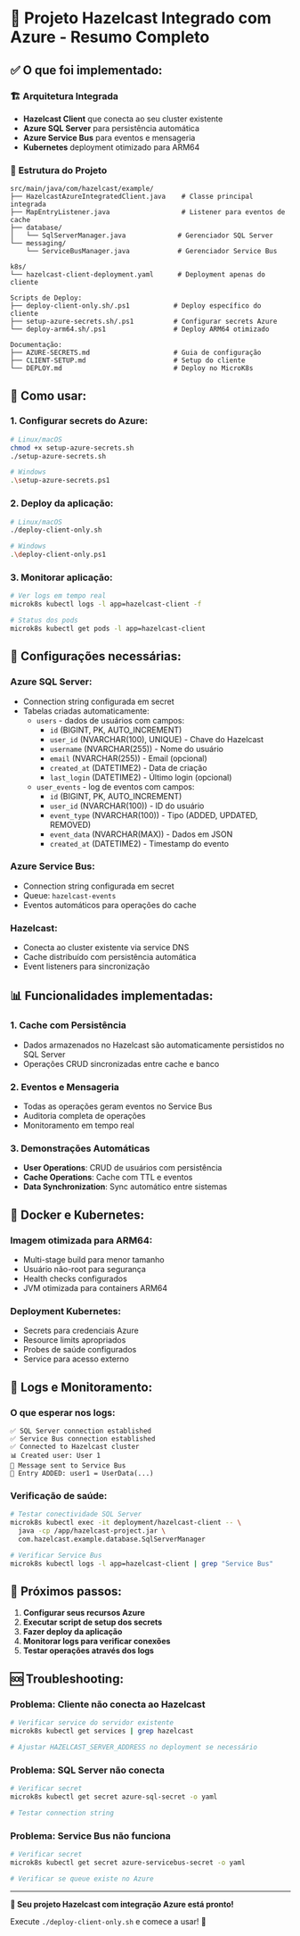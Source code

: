 # 🎯 Projeto Hazelcast Integrado com Azure - Resumo Completo

## ✅ O que foi implementado:

### 🏗️ **Arquitetura Integrada**
- **Hazelcast Client** que conecta ao seu cluster existente
- **Azure SQL Server** para persistência automática
- **Azure Service Bus** para eventos e mensageria
- **Kubernetes** deployment otimizado para ARM64

### 📁 **Estrutura do Projeto**
```
src/main/java/com/hazelcast/example/
├── HazelcastAzureIntegratedClient.java    # Classe principal integrada
├── MapEntryListener.java                  # Listener para eventos de cache
├── database/
│   └── SqlServerManager.java             # Gerenciador SQL Server
└── messaging/
    └── ServiceBusManager.java            # Gerenciador Service Bus

k8s/
└── hazelcast-client-deployment.yaml      # Deployment apenas do cliente

Scripts de Deploy:
├── deploy-client-only.sh/.ps1           # Deploy específico do cliente
├── setup-azure-secrets.sh/.ps1          # Configurar secrets Azure
└── deploy-arm64.sh/.ps1                 # Deploy ARM64 otimizado

Documentação:
├── AZURE-SECRETS.md                     # Guia de configuração
├── CLIENT-SETUP.md                      # Setup do cliente
└── DEPLOY.md                            # Deploy no MicroK8s
```

## 🚀 **Como usar:**

### 1. **Configurar secrets do Azure:**
```bash
# Linux/macOS
chmod +x setup-azure-secrets.sh
./setup-azure-secrets.sh

# Windows
.\setup-azure-secrets.ps1
```

### 2. **Deploy da aplicação:**
```bash
# Linux/macOS
./deploy-client-only.sh

# Windows  
.\deploy-client-only.ps1
```

### 3. **Monitorar aplicação:**
```bash
# Ver logs em tempo real
microk8s kubectl logs -l app=hazelcast-client -f

# Status dos pods
microk8s kubectl get pods -l app=hazelcast-client
```

## 🔧 **Configurações necessárias:**

### **Azure SQL Server:**
- Connection string configurada em secret
- Tabelas criadas automaticamente:
  - `users` - dados de usuários com campos:
    - `id` (BIGINT, PK, AUTO_INCREMENT)
    - `user_id` (NVARCHAR(100), UNIQUE) - Chave do Hazelcast
    - `username` (NVARCHAR(255)) - Nome do usuário
    - `email` (NVARCHAR(255)) - Email (opcional)
    - `created_at` (DATETIME2) - Data de criação
    - `last_login` (DATETIME2) - Último login (opcional)
  - `user_events` - log de eventos com campos:
    - `id` (BIGINT, PK, AUTO_INCREMENT)
    - `user_id` (NVARCHAR(100)) - ID do usuário
    - `event_type` (NVARCHAR(100)) - Tipo (ADDED, UPDATED, REMOVED)
    - `event_data` (NVARCHAR(MAX)) - Dados em JSON
    - `created_at` (DATETIME2) - Timestamp do evento

### **Azure Service Bus:**
- Connection string configurada em secret  
- Queue: `hazelcast-events`
- Eventos automáticos para operações do cache

### **Hazelcast:**
- Conecta ao cluster existente via service DNS
- Cache distribuído com persistência automática
- Event listeners para sincronização

## 📊 **Funcionalidades implementadas:**

### **1. Cache com Persistência**
- Dados armazenados no Hazelcast são automaticamente persistidos no SQL Server
- Operações CRUD sincronizadas entre cache e banco

### **2. Eventos e Mensageria**
- Todas as operações geram eventos no Service Bus
- Auditoria completa de operações
- Monitoramento em tempo real

### **3. Demonstrações Automáticas**
- **User Operations**: CRUD de usuários com persistência
- **Cache Operations**: Cache com TTL e eventos
- **Data Synchronization**: Sync automático entre sistemas

## 🐳 **Docker e Kubernetes:**

### **Imagem otimizada para ARM64:**
- Multi-stage build para menor tamanho
- Usuário não-root para segurança
- Health checks configurados
- JVM otimizada para containers ARM64

### **Deployment Kubernetes:**
- Secrets para credenciais Azure
- Resource limits apropriados
- Probes de saúde configurados
- Service para acesso externo

## 📝 **Logs e Monitoramento:**

### **O que esperar nos logs:**
```
✅ SQL Server connection established
✅ Service Bus connection established  
✅ Connected to Hazelcast cluster
📊 Created user: User 1
📨 Message sent to Service Bus
🔄 Entry ADDED: user1 = UserData(...)
```

### **Verificação de saúde:**
```bash
# Testar conectividade SQL Server
microk8s kubectl exec -it deployment/hazelcast-client -- \
  java -cp /app/hazelcast-project.jar \
  com.hazelcast.example.database.SqlServerManager

# Verificar Service Bus
microk8s kubectl logs -l app=hazelcast-client | grep "Service Bus"
```

## 🔄 **Próximos passos:**

1. **Configurar seus recursos Azure**
2. **Executar script de setup dos secrets**
3. **Fazer deploy da aplicação**
4. **Monitorar logs para verificar conexões**
5. **Testar operações através dos logs**

## 🆘 **Troubleshooting:**

### **Problema: Cliente não conecta ao Hazelcast**
```bash
# Verificar service do servidor existente
microk8s kubectl get services | grep hazelcast

# Ajustar HAZELCAST_SERVER_ADDRESS no deployment se necessário
```

### **Problema: SQL Server não conecta**
```bash
# Verificar secret
microk8s kubectl get secret azure-sql-secret -o yaml

# Testar connection string
```

### **Problema: Service Bus não funciona**
```bash
# Verificar secret  
microk8s kubectl get secret azure-servicebus-secret -o yaml

# Verificar se queue existe no Azure
```

---

**🎉 Seu projeto Hazelcast com integração Azure está pronto!**

Execute `./deploy-client-only.sh` e comece a usar! 🚀
